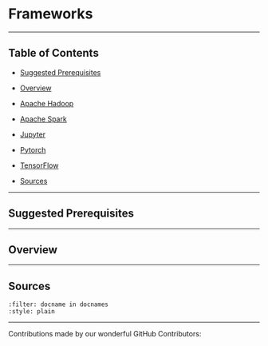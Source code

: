 # Frameworks

---

## Table of Contents

- [Suggested Prerequisites](#Suggested-Prerequisites)

- [Overview](#Overview)

- [Apache Hadoop](https://makeuseofdata.com/programming/frameworks/apache_hadoop/index.html)

- [Apache Spark](https://makeuseofdata.com/programming/frameworks/apache_spark/index.html)

- [Jupyter](https://makeuseofdata.com/programming/frameworks/jupyter/index.html)

- [Pytorch](https://makeuseofdata.com/programming/frameworks/pytorch/index.html)

- [TensorFlow](https://makeuseofdata.com/programming/frameworks/tensorflow/index.html)

- [Sources](#Sources)

---

## Suggested Prerequisites

---

## Overview

---

## Sources

```{bibliography} references.bib
:filter: docname in docnames
:style: plain
```

---

Contributions made by our wonderful GitHub Contributors: 